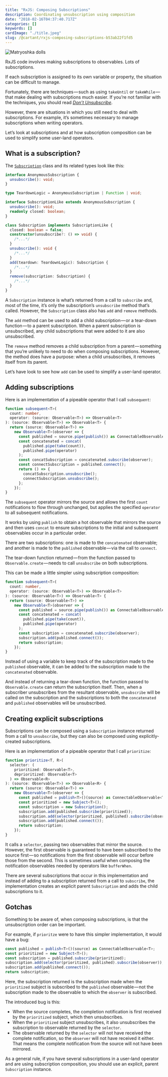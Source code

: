 ```yaml
---
title: "RxJS: Composing Subscriptions"
description: Coordinating unsubscription using composition
date: "2018-02-16T04:37:40.717Z"
categories: []
keywords: []
cardImage: "./title.jpeg"
slug: /@cartant/rxjs-composing-subscriptions-b53ab22f1fd5
---
```


![Matryoshka dolls](title.jpeg "Photo by Bradley Davis on Flickr")

RxJS code involves making subscriptions to observables. Lots of subscriptions.

If each subscription is assigned to its own variable or property, the situation can be difficult to manage.

Fortunately, there are techniques — such as using `takeUntil` or `takeWhile` — that make dealing with subscriptions much easier. If you’re not familiar with the techniques, you should read [_Don’t Unsubscribe_](https://medium.com/@benlesh/rxjs-dont-unsubscribe-6753ed4fda87).

However, there are situations in which you still need to deal with subscriptions. For example, it’s sometimes necessary to manage subscriptions when writing operators.

Let’s look at subscriptions and at how subscription composition can be used to simplify some user-land operators.

## What is a subscription?

The [`Subscription`](https://github.com/ReactiveX/rxjs/blob/5.5.6/src/Subscription.ts) class and its related types look like this:

```ts
interface AnonymousSubscription {
  unsubscribe(): void;
}

type TeardownLogic = AnonymousSubscription | Function | void;

interface SubscriptionLike extends AnonymousSubscription {
  unsubscribe(): void;
  readonly closed: boolean;
}

class Subscription implements SubscriptionLike {
  closed: boolean = false;
  constructor(unsubscribe?: () => void) {
    /*...*/
  }
  unsubscribe(): void {
    /*...*/
  }
  add(teardown: TeardownLogic): Subscription {
    /*...*/
  }
  remove(subscription: Subscription) {
    /*...*/
  }
}
```

A `Subscription` instance is what’s returned from a call to `subscribe` and, most of the time, it’s only the subscription’s `unsubscribe` method that’s called. However, the `Subscription` class also has `add` and `remove` methods.

The `add` method can be used to add a child subscription — or a tear-down function — to a parent subscription. When a parent subscription is unsubscribed, any child subscriptions that were added to it are also unsubscribed.

The `remove` method removes a child subscription from a parent — something that you’re unlikely to need to do when composing subscriptions. However, the method does have a purpose: when a child unsubscribes, it removes itself from its parent.

Let’s have look to see how `add` can be used to simplify a user-land operator.

## Adding subscriptions

Here is an implementation of a pipeable operator that I call `subsequent`:

```ts
function subsequent<T>(
  count: number,
  operator: (source: Observable<T>) => Observable<T>
): (source: Observable<T>) => Observable<T> {
  return (source: Observable<T>) =>
    new Observable<T>(observer => {
      const published = source.pipe(publish()) as ConnectableObservable<T>;
      const concatenated = concat(
        published.pipe(take(count)),
        published.pipe(operator)
      );
      const concatSubscription = concatenated.subscribe(observer);
      const connectSubscription = published.connect();
      return () => {
        concatSubscription.unsubscribe();
        connectSubscription.unsubscribe();
      };
    });
}
```

The `subsequent` operator mirrors the source and allows the first `count` notifications to flow through unchanged, but applies the specified `operator` to all subsequent notifications.

It works by using `publish` to obtain a hot observable that mirrors the source and then uses `concat` to ensure subscriptions to the initial and subsequent observables occur in a particular order.

There are two subscriptions: one is made to the `concatenated` observable; and another is made to the `published` observable — via the call to `connect`.

The tear-down function returned — from the function passed to `Observable.create` — needs to call `unsubscribe` on both subscriptions.

This can be made a little simpler using subscription composition:

```ts
function subsequent<T>(
  count: number,
  operator: (source: Observable<T>) => Observable<T>
): (source: Observable<T>) => Observable<T> {
  return (source: Observable<T>) =>
    new Observable<T>(observer => {
      const published = source.pipe(publish()) as ConnectableObservable<T>;
      const concatenated = concat(
        published.pipe(take(count)),
        published.pipe(operator)
      );
      const subscription = concatenated.subscribe(observer);
      subscription.add(published.connect());
      return subscription;
    });
}
```

Instead of using a variable to keep track of the subscription made to the `published` observable, it can be added to the subscription made to the `concatenated` observable.

And instead of returning a tear-down function, the function passed to `Observable.create` can return the subscription itself. Then, when a subscriber unsubscribes from the resultant observable, `unsubscribe` will be called on the subscription and the subscriptions to both the `concatenated` and `published` observables will be unsubscribed.

## Creating explicit subscriptions

Subscriptions can be composed using a `Subscription` instance returned from a call to `unsubscribe`, but they can also be composed using explicitly-created subscriptions.

Here is an implementation of a pipeable operator that I call `prioritize`:

```ts
function prioritize<T, R>(
  selector: (
    prioritized: Observable<T>,
    deprioritized: Observable<T>
  ) => Observable<R>
): (source: Observable<T>) => Observable<R> {
  return (source: Observable<T>) =>
    new Observable<T>(observer => {
      const published = publish<T>()(source) as ConnectableObservable<T>;
      const prioritized = new Subject<T>();
      const subscription = new Subscription();
      subscription.add(published.subscribe(prioritized));
      subscription.add(selector(prioritized, published).subscribe(observer));
      subscription.add(published.connect());
      return subscription;
    });
}
```

It calls a `selector`, passing two observables that mirror the source. However, the first observable is guaranteed to have been subscribed to the source first — so notifications from the first observable will occur before those from the second. This is sometimes useful when composing the notification observables needed by operators like `bufferWhen`.

There are several subscriptions that occur in this implementation and instead of adding to a subscription returned from a call to `subscribe`, the implementation creates an explicit parent `Subscription` and adds the child subscriptions to it.

## Gotchas

Something to be aware of, when composing subscriptions, is that the unsubscription order can be important.

For example, if `prioritze` were to have this simpler implementation, it would have a bug:

```ts
const published = publish<T>()(source) as ConnectableObservable<T>;
const prioritized = new Subject<T>();
const subscription = published.subscribe(prioritized);
subscription.add(selector(prioritized, published).subscribe(observer));
subscription.add(published.connect());
return subscription;
```

Here, the subscription returned is the subscription made when the `prioritized` subject is subscribed to the `published` observable — not the subscription made to the observable to which the `observer` is subscribed.

The introduced bug is this:

- When the source completes, the completion notification is first received by the `prioritized` subject, which then unsubscribes.
- When the `prioritized` subject unsubscribes, it also unsubscribes the subscription to observable returned by the `selector`.
- The observable returned by the `selector` will not have received the complete notification, so the `observer` will not have received it either. That means the complete notification from the source will not have been mirrored.

As a general rule, if you have several subscriptions in a user-land operator and are using subscription composition, you should use an explicit, parent `Subscription` instance.
